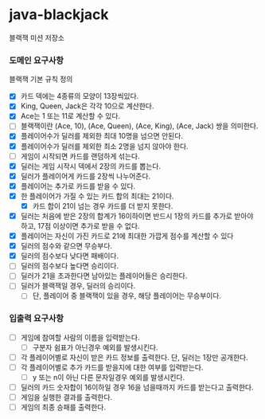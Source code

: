 # java-blackjack

블랙잭 미션 저장소

### 도메인 요구사항

블랙잭 기본 규칙 정의

- [x] 카드 덱에는 4종류의 모양이 13장씩있다.
- [x] King, Queen, Jack은 각각 10으로 계산한다.
- [x] Ace는 1 또는 11로 계산할 수 있다.
- [ ] 블랙잭이란 (Ace, 10), (Ace, Queen), (Ace, King), (Ace, Jack) 쌍을 의미한다.
- [x] 플레이어수가 딜러를 제외한 최대 10명을 넘으면 안된다.
- [x] 플레이어수가 딜러를 제외한 최소 2명을 넘지 않아야 한다.
- [ ] 게임이 시작되면 카드를 랜덤하게 섞는다.
- [x] 딜러는 게임 시작시 덱에서 2장의 카드를 뽑는다.
- [x] 딜러가 플레이어게 카드를 2장씩 나누어준다.
- [x] 플레이어는 추가로 카드를 받을 수 있다.
- [x] 한 플레이어가 가질 수 있는 카드 합의 최대는 21이다.
    - [x] 카드 합이 21이 넘는 경우 카드를 더 받지 못한다.
- [x] 딜러는 처음에 받은 2장의 합계가 16이하이면 반드시 1장의 카드를 추가로 받아야 하고, 17점 이상이면 추가로 받을 수 없다.
- [x] 플레이어는 자신이 가진 카드로 21에 최대한 가깝게 점수를 계산할 수 있다
- [x] 딜러의 점수와 같으면 무승부다.
- [x] 딜러의 점수보다 낮다면 패배이다.
- [ ] 딜러의 점수보다 높다면 승리이다.
- [ ] 딜러가 21을 초과한다면 남아있는 플레이어들은 승리한다.
- [ ] 딜러가 블랙잭일 경우, 딜러의 승리이다.
    - [ ] 단, 플레이어 중 블랙잭이 있을 경우, 해당 플레이어는 무승부이다.

### 입출력 요구사항

- [ ] 게임에 참여할 사람의 이름을 입력받는다.
    - [ ] 구분자 쉼표가 아닌경우 예외를 발생시킨다.
- [ ] 각 플레이어별로 자신이 받은 카드 정보를 출력한다. 단, 딜러는 1장만 공개한다.
- [ ] 각 플레이어별로 추가 카드를 받을지에 대한 여부를 입력받는다.
    - [ ] y 또는 n이 아닌 다른 문자일경우 예외를 발생시킨다.
- [ ] 딜러의 카드 숫자합이 16이하일 경우 16을 넘을때까지 카드를 받는다고 출력한다.
- [ ] 게임을 실행한 결과를 출력한다.
- [ ] 게임의 최종 승패를 출력한다. 

